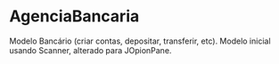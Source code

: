 # AgenciaBancaria
Modelo Bancário (criar contas, depositar, transferir, etc).
Modelo inicial usando Scanner, alterado para JOpionPane.
